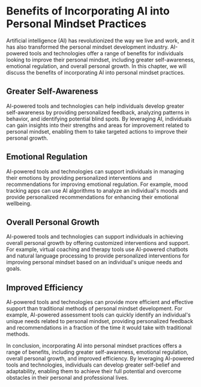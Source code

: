 Benefits of Incorporating AI into Personal Mindset Practices
================================================================================================================

Artificial intelligence (AI) has revolutionized the way we live and work, and it has also transformed the personal mindset development industry. AI-powered tools and technologies offer a range of benefits for individuals looking to improve their personal mindset, including greater self-awareness, emotional regulation, and overall personal growth. In this chapter, we will discuss the benefits of incorporating AI into personal mindset practices.

Greater Self-Awareness
----------------------

AI-powered tools and technologies can help individuals develop greater self-awareness by providing personalized feedback, analyzing patterns in behavior, and identifying potential blind spots. By leveraging AI, individuals can gain insights into their strengths and areas for improvement related to personal mindset, enabling them to take targeted actions to improve their personal growth.

Emotional Regulation
--------------------

AI-powered tools and technologies can support individuals in managing their emotions by providing personalized interventions and recommendations for improving emotional regulation. For example, mood tracking apps can use AI algorithms to analyze an individual's moods and provide personalized recommendations for enhancing their emotional wellbeing.

Overall Personal Growth
-----------------------

AI-powered tools and technologies can support individuals in achieving overall personal growth by offering customized interventions and support. For example, virtual coaching and therapy tools use AI-powered chatbots and natural language processing to provide personalized interventions for improving personal mindset based on an individual's unique needs and goals.

Improved Efficiency
-------------------

AI-powered tools and technologies can provide more efficient and effective support than traditional methods of personal mindset development. For example, AI-powered assessment tools can quickly identify an individual's unique needs related to personal mindset, providing personalized feedback and recommendations in a fraction of the time it would take with traditional methods.

In conclusion, incorporating AI into personal mindset practices offers a range of benefits, including greater self-awareness, emotional regulation, overall personal growth, and improved efficiency. By leveraging AI-powered tools and technologies, individuals can develop greater self-belief and adaptability, enabling them to achieve their full potential and overcome obstacles in their personal and professional lives.
